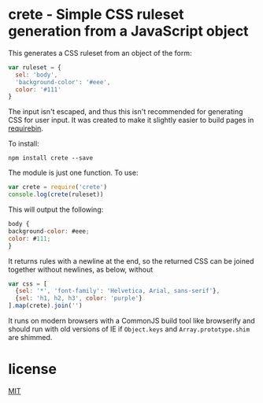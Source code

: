 # crete - Simple CSS ruleset generation from a JavaScript object

This generates a CSS ruleset from an object of the form:

``` javascript
var ruleset = {
  sel: 'body',
  'background-color': '#eee',
  color: '#111'
}
```

The input isn't escaped, and thus this isn't recommended for
generating CSS for user input. It was created to make it slightly
easier to build pages in [requirebin](http://requirebin.com/).

To install:

```
npm install crete --save
```

The module is just one function. To use:

``` javascript
var crete = require('crete')
console.log(crete(ruleset))
```

This will output the following:

``` javascript
body {
background-color: #eee;
color: #111;
}
```

It returns rules with a newline at the end, so the returned CSS
can be joined together without newlines, as below, without

``` javascript
var css = [
  {sel: '*', 'font-family': 'Helvetica, Arial, sans-serif'},
  {sel: 'h1, h2, h3', color: 'purple'}
].map(crete).join('')
```

It runs on modern browsers with a CommonJS build tool like
browserify and should run with old versions of IE if `Object.keys`
and `Array.prototype.shim` are shimmed.

# license

[MIT](bat.mit-license.org)

